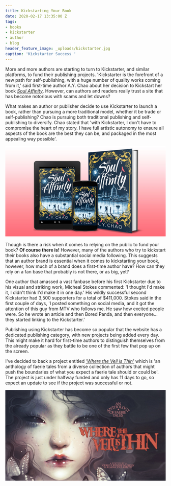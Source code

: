 ```yaml
---
title: Kickstarting Your Book
date: 2020-02-17 13:35:00 Z
tags:
- books
- kickstarter
- author
- blog
header_feature_image: _uploads/kickstarter.jpg
caption: 'Kickstarter Success '
---
```


More and more authors are starting to turn to Kickstarter, and similar platforms, to fund their publishing projects. 'Kickstarter is the forefront of a new path for self-publishing, with a huge number of quality works coming from it,' said first-time author A.Y. Chao about her decision to Kickstart her book [*Soul Affinity*](https://www.kickstarter.com/projects/aychao/soul-affinity/description). However, can authors and readers really trust a site that has become notorious with scams and let downs?

What makes an author or publisher decide to use Kickstarter to launch a book, rather than pursuing a more traditional model, whether it be trade or self-publishing? Chao is pursuing both traditional publishing and self-publishing to diversify. Chao stated that 'with Kickstarter, I don't have to compromise the heart of my story. I have full artistic autonomy to ensure all aspects of the book are the best they can be, and packaged in the most appealing way possible'.

[![Soul Affinity](/_uploads/soulaffinity.jpg)](/_uploads/soulaffinity.jpg)

Though is there a risk when it comes to relying on the public to fund your book? **Of course there is!** However, many of the authors who try to kickstart their books also have a substantial social media following. This suggests that an author brand is essential when it comes to kickstarting your book, however, how much of a brand does a first-time author have? How can they rely on a fan base that probably is not there, or as big, yet?

One author that amassed a vast fanbase before his first Kickstarter due to his visual and striking work, Micheal Stokes commented: 'I thought I'd make it, I didn't think I'd make it in one day.' His wildly successful second Kickstarter had 3,500 supporters for a total of $411,000. Stokes said in the first couple of days, 'I posted something on social media, and it got the attention of this guy from MTV who follows me. He saw how excited people were. So he wrote an article and then Bored Panda, and then everyone…they started linking to the Kickstarter.'

Publishing using Kickstarter has become so popular that the website has a dedicated publishing category, with new projects being added every day. This might make it hard for first-time authors to distinguish themselves from the already popular as they battle to be one of the first few that pop up on the screen.

I've decided to back a project entitled [*'Where the Veil is Thin'*](https://www.kickstarter.com/projects/1982216861/where-the-veil-is-thin-anthology/description) which is 'an anthology of faerie tales from a diverse collection of authors that might push the boundaries of what you expect a faerie tale should or could be'. The project is just under halfway funded and only has 11 days to go, so expect an update to see if the project was successful or not.

[![Where The Veil Is Thin](/_uploads/wheretheveilisthin.jpg)](/_uploads/wheretheveilisthin.jpg)
